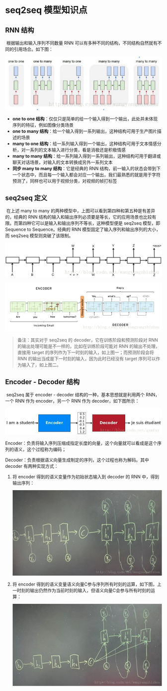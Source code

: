 # seq2seq 模型知识点

## RNN 结构

​	根据输出和输入序列不同数量 RNN 可以有多种不同的结构，不同结构自然就有不同的引用场合。如下图：

![seq2seq_1](../images/seq2seq/seq2seq_1.png)

- **one to one 结构**：仅仅只是简单的给一个输入得到一个输出，此处并未体现序列的特征，例如图像分类场景
- **one to many 结构**：给一个输入得到一系列输出，这种结构可用于生产图片描述的场景
- **many to one 结构**：给一系列输入得到一个输出，这种结构可用于文本情感分析，对一系列的文本输入进行分类，看是消极还是积极情感
- **many to many 结构**：给一系列输入得到一系列输出，这种结构可用于翻译或聊天对话场景，对输入的文本转换成另外一系列文本
- **同步 many to many 结构**：它是经典的 RNN 结构，前一输入的状态会带到下一个状态中，而且每一个输入都会对应一个输出，我们最熟悉的就是用于字符预测了，同样也可以用于视频分类，对视频的帧打标签

## seq2seq 定义

​	在上述 many to many 的两种模型中，上图可以看到第四种和第五种是有差异的，经典的 RNN 结构的输入和输出序列必须要是等长，它的应用场景也比较有限。而第四种它可以是输入和输出序列不等长，这种模型便是 seq2seq 模型，即Sequence to Sequence。经典的 RNN 模型固定了输入序列和输出序列的大小，而 seq2seq 模型则突破了该限制。

![seq2seq_2](../images/seq2seq/seq2seq_2.png)

![seq2seq_3](../images/seq2seq/seq2seq_3.png)

> 备注：其实对于 seq2seq 的 decoder，它在训练阶段和预测阶段对 RNN 的输出处理可能是不一样的，比如在训练阶段可能对 RNN 的输出不处理，直接用 target 的序列作为下一时刻的输入，如上图一；而预测阶段会将 RNN 的输出当成是下一时刻的输入，因为此时已经没有 target 序列可以作为输入了，如上图二。

## Encoder - Decoder 结构

​	seq2seq 属于 encoder - decoder 结构的一种，基本思想就是利用两个 RNN，一个 RNN 作为 encoder，另一个 RNN 作为 decoder，如下图所示：

![seq2seq_4](../images/seq2seq/seq2seq_4.png)

Encoder：负责将输入序列压缩成指定长度的向量，这个向量就可以看成是这个序列的语义，这个过程称为编码；

Decoder：负责根据语义向量生成制定的序列，这个过程也称为解码。其中 decoder 有两种实现方式：

1. 将 encoder 得到的语义变量作为初始状态输入到 decoder 的 RNN 中，得到输出序列：

   ![seq2seq_5](../images/seq2seq/seq2seq_5.png)

2. 将 encoder 得到的语义变量语义向量C参与序列所有时刻的运算，如下图，上一时刻的输出仍然作为当前时刻的输入，但语义向量C会参与所有时刻的运算：

   ![seq2seq_6](../images/seq2seq/seq2seq_6.png)